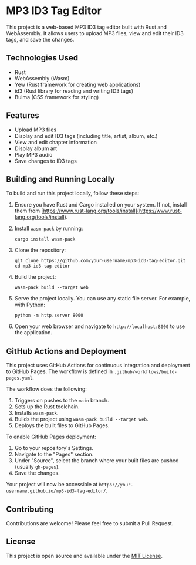 # MP3 ID3 Tag Editor

This project is a web-based MP3 ID3 tag editor built with Rust and WebAssembly. It allows users to upload MP3 files, view and edit their ID3 tags, and save the changes.

## Technologies Used

- Rust
- WebAssembly (Wasm)
- Yew (Rust framework for creating web applications)
- id3 (Rust library for reading and writing ID3 tags)
- Bulma (CSS framework for styling)

## Features

- Upload MP3 files
- Display and edit ID3 tags (including title, artist, album, etc.)
- View and edit chapter information
- Display album art
- Play MP3 audio
- Save changes to ID3 tags

## Building and Running Locally

To build and run this project locally, follow these steps:

1. Ensure you have Rust and Cargo installed on your system. If not, install them from [https://www.rust-lang.org/tools/install](https://www.rust-lang.org/tools/install).

2. Install `wasm-pack` by running:
   ```
   cargo install wasm-pack
   ```

3. Clone the repository:
   ```
   git clone https://github.com/your-username/mp3-id3-tag-editor.git
   cd mp3-id3-tag-editor
   ```

4. Build the project:
   ```
   wasm-pack build --target web
   ```

5. Serve the project locally. You can use any static file server. For example, with Python:
   ```
   python -m http.server 8000
   ```

6. Open your web browser and navigate to `http://localhost:8000` to use the application.

## GitHub Actions and Deployment

This project uses GitHub Actions for continuous integration and deployment to GitHub Pages. The workflow is defined in `.github/workflows/build-pages.yaml`.

The workflow does the following:

1. Triggers on pushes to the `main` branch.
2. Sets up the Rust toolchain.
3. Installs `wasm-pack`.
4. Builds the project using `wasm-pack build --target web`.
5. Deploys the built files to GitHub Pages.

To enable GitHub Pages deployment:

1. Go to your repository's Settings.
2. Navigate to the "Pages" section.
3. Under "Source", select the branch where your built files are pushed (usually `gh-pages`).
4. Save the changes.

Your project will now be accessible at `https://your-username.github.io/mp3-id3-tag-editor/`.

## Contributing

Contributions are welcome! Please feel free to submit a Pull Request.

## License

This project is open source and available under the [MIT License](LICENSE).

